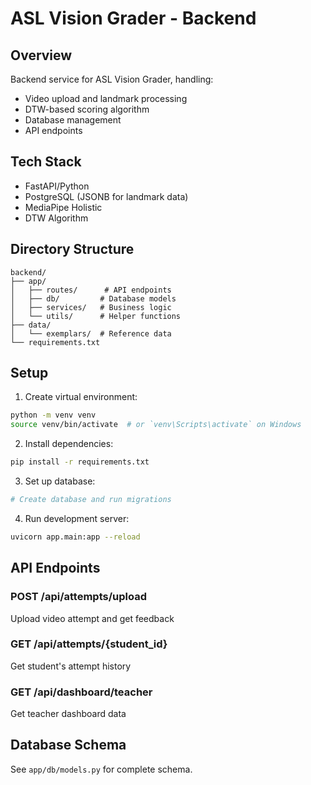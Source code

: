 # ASL Vision Grader - Backend

## Overview

Backend service for ASL Vision Grader, handling:
- Video upload and landmark processing
- DTW-based scoring algorithm
- Database management
- API endpoints

## Tech Stack

- FastAPI/Python
- PostgreSQL (JSONB for landmark data)
- MediaPipe Holistic
- DTW Algorithm

## Directory Structure

```
backend/
├── app/
│   ├── routes/      # API endpoints
│   ├── db/         # Database models
│   ├── services/   # Business logic
│   └── utils/      # Helper functions
├── data/
│   └── exemplars/  # Reference data
└── requirements.txt
```

## Setup

1. Create virtual environment:
```bash
python -m venv venv
source venv/bin/activate  # or `venv\Scripts\activate` on Windows
```

2. Install dependencies:
```bash
pip install -r requirements.txt
```

3. Set up database:
```bash
# Create database and run migrations
```

4. Run development server:
```bash
uvicorn app.main:app --reload
```

## API Endpoints

### POST /api/attempts/upload
Upload video attempt and get feedback

### GET /api/attempts/{student_id}
Get student's attempt history

### GET /api/dashboard/teacher
Get teacher dashboard data

## Database Schema

See `app/db/models.py` for complete schema.